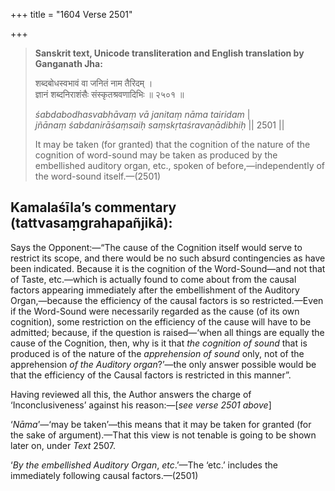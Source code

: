 +++
title = "1604 Verse 2501"

+++
> **Sanskrit text, Unicode transliteration and English translation by Ganganath Jha:** 
>
> शब्दबोधस्वभावं वा जनितं नाम तैरिदम् ।  
> ज्ञानं शब्दनिराशंसैः संस्कृतश्रवणादिभिः ॥ २५०१ ॥ 
>
> *śabdabodhasvabhāvaṃ vā janitaṃ nāma tairidam* \|  
> *jñānaṃ śabdanirāśaṃsaiḥ saṃskṛtaśravaṇādibhiḥ* \|\| 2501 \|\| 
>
> It may be taken (for granted) that the cognition of the nature of the cognition of word-sound may be taken as produced by the embellished auditory organ, etc., spoken of before,—independently of the word-sound itself.—(2501)



## Kamalaśīla’s commentary (tattvasaṃgrahapañjikā):

Says the Opponent:—“The cause of the Cognition itself would serve to restrict its scope, and there would be no such absurd contingencies as have been indicated. Because it is the cognition of the Word-Sound—and not that of Taste, etc.—which is actually found to come about from the causal factors appearing immediately after the embellishment of the Auditory Organ,—because the efficiency of the causal factors is so restricted.—Even if the Word-Sound were necessarily regarded as the cause (of its own cognition), some restriction on the efficiency of the cause will have to be admitted; because, if the question is raised—‘when all things are equally the cause of the Cognition, then, why is it that *the cognition of sound* that is produced is of the nature of the *apprehension of sound* only, not of the apprehension *of the Auditory organ*?’—the only answer possible would be that the efficiency of the Causal factors is restricted in this manner”.

Having reviewed all this, the Author answers the charge of ‘Inconclusiveness’ against his reason:—[*see verse 2501 above*]

‘*Nāma*’—‘may be taken’—this means that it may be taken for granted (for the sake of argument).—That this view is not tenable is going to be shown later on, under *Text* 2507.

‘*By the embellished Auditory Organ*, *etc*.’—The ‘etc.’ includes the immediately following causal factors.—(2501)


